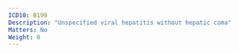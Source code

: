 ```yaml
---
ICD10: B199
Description: "Unspecified viral hepatitis without hepatic coma"
Matters: No
Weight: 0
---
```


